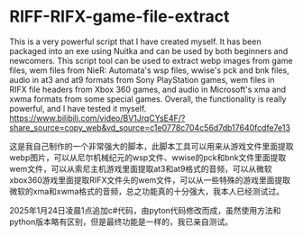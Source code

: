 # RIFF-RIFX-game-file-extract
This is a very powerful script that I have created myself. It has been packaged into an exe using Nuitka and can be used by both beginners and newcomers. This script tool can be used to extract webp images from game files, wem files from NieR: Automata's wsp files, wwise's pck and bnk files, audio in at3 and at9 formats from Sony PlayStation games, wem files in RIFX file headers from Xbox 360 games, and audio in Microsoft's xma and xwma formats from some special games. Overall, the functionality is really powerful, and I have tested it myself. https://www.bilibili.com/video/BV1JrqCYsE4F/?share_source=copy_web&vd_source=c1e0778c704c56d7db17640fcdfe7e13





这是我自己制作的一个非常强大的脚本，此脚本工具可以用来从游戏文件里面提取webp图片，可以从尼尔机械纪元的wsp文件、wwise的pck和bnk文件里面提取wem文件，可以从索尼主机游戏里面提取at3和at9格式的音频，可以从微软xbox360游戏里面提取RIFX文件头的wem文件，可以从一些特殊的游戏里面提取微软的xma和xwma格式的音频，总之功能真的十分强大，我本人已经测试过。



2025年1月24日凌晨1点追加c#代码，由pyton代码修改而成，虽然使用方法和python版本略有区别，但是最终功能是一样的，我已亲自测试。




